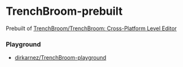 TrenchBroom-prebuilt
====================
Prebuilt of [TrenchBroom/TrenchBroom: Cross-Platform Level Editor](https://github.com/TrenchBroom/TrenchBroom)

### Playground
- [dirkarnez/TrenchBroom-playground](https://github.com/dirkarnez/TrenchBroom-playground)